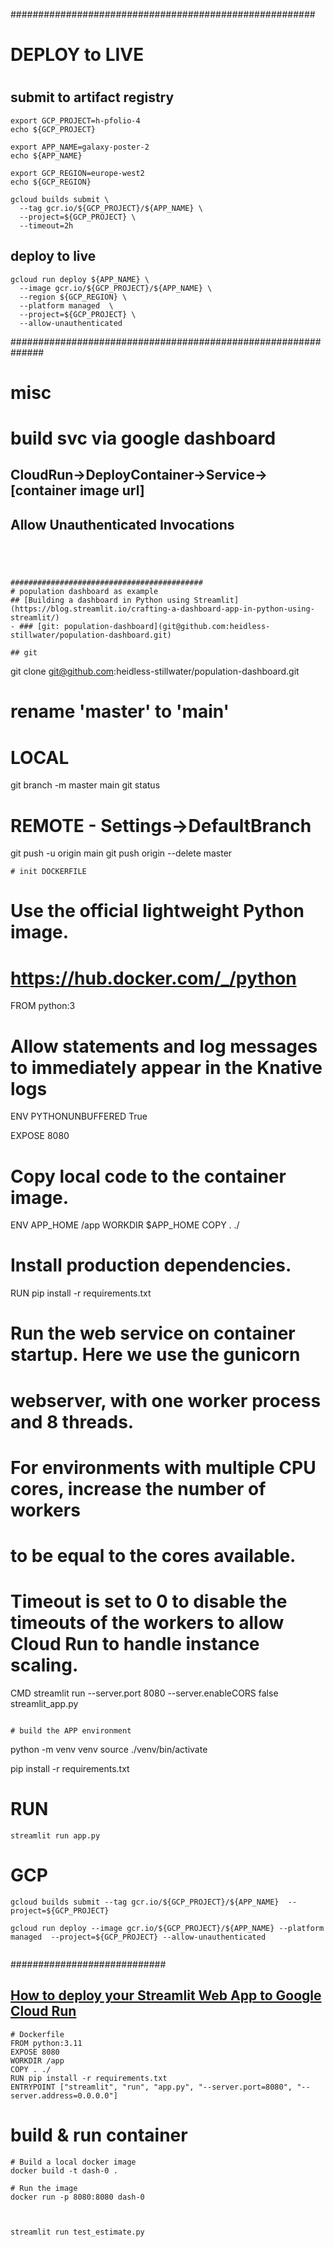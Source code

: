 
#######################################################
# DEPLOY to LIVE
#
## submit to artifact registry
```
export GCP_PROJECT=h-pfolio-4
echo ${GCP_PROJECT}

export APP_NAME=galaxy-poster-2
echo ${APP_NAME}

export GCP_REGION=europe-west2
echo ${GCP_REGION}

gcloud builds submit \
  --tag gcr.io/${GCP_PROJECT}/${APP_NAME} \
  --project=${GCP_PROJECT} \
  --timeout=2h

```
## deploy to live
```
gcloud run deploy ${APP_NAME} \
  --image gcr.io/${GCP_PROJECT}/${APP_NAME} \
  --region ${GCP_REGION} \
  --platform managed  \
  --project=${GCP_PROJECT} \
  --allow-unauthenticated

```

##############################################################
# misc

# build svc via google dashboard
CloudRun->DeployContainer->Service->[container image url]
--
Allow Unauthenticated Invocations
--

```




###########################################
# population dashboard as example
## [Building a dashboard in Python using Streamlit](https://blog.streamlit.io/crafting-a-dashboard-app-in-python-using-streamlit/)
- ### [git: population-dashboard](git@github.com:heidless-stillwater/population-dashboard.git)

## git
```
git clone git@github.com:heidless-stillwater/population-dashboard.git

# rename 'master' to 'main'
# LOCAL
git branch -m master main
git status

# REMOTE - Settings->DefaultBranch
git push -u origin main
git push origin --delete master

```
# init DOCKERFILE
```
# Use the official lightweight Python image.
# https://hub.docker.com/_/python
FROM python:3

# Allow statements and log messages to immediately appear in the Knative logs
ENV PYTHONUNBUFFERED True

EXPOSE 8080

# Copy local code to the container image.
ENV APP_HOME /app
WORKDIR $APP_HOME
COPY . ./

# Install production dependencies.
RUN pip install -r requirements.txt

# Run the web service on container startup. Here we use the gunicorn
# webserver, with one worker process and 8 threads.
# For environments with multiple CPU cores, increase the number of workers
# to be equal to the cores available.
# Timeout is set to 0 to disable the timeouts of the workers to allow Cloud Run to handle instance scaling.
CMD streamlit run --server.port 8080 --server.enableCORS false streamlit_app.py

```

# build the APP environment
```
python -m venv venv
source ./venv/bin/activate

pip install -r requirements.txt

# RUN
```
streamlit run app.py

```

# GCP
```
gcloud builds submit --tag gcr.io/${GCP_PROJECT}/${APP_NAME}  --project=${GCP_PROJECT}

gcloud run deploy --image gcr.io/${GCP_PROJECT}/${APP_NAME} --platform managed  --project=${GCP_PROJECT} --allow-unauthenticated


```



############################

## [How to deploy your Streamlit Web App to Google Cloud Run](https://medium.com/@faizififita1/how-to-deploy-your-streamlit-web-app-to-google-cloud-run-ba776487c5fe)

```
# Dockerfile
FROM python:3.11
EXPOSE 8080
WORKDIR /app
COPY . ./
RUN pip install -r requirements.txt
ENTRYPOINT ["streamlit", "run", "app.py", "--server.port=8080", "--server.address=0.0.0.0"]

```

# build & run container
```
# Build a local docker image
docker build -t dash-0 .

# Run the image
docker run -p 8080:8080 dash-0



streamlit run test_estimate.py
